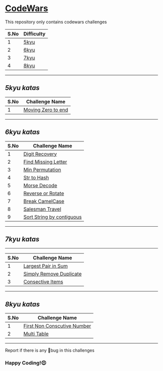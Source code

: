 # [CodeWars](https://www.codewars.com/)

This repository only contains codewars challenges

| S.No | Difficulty                                                    |
| ---- | ------------------------------------------------------------- |
| 1    | [5kyu](https://github.com/Dinesh1042/CodeWars/tree/main/6kyu) |
| 2    | [6kyu](https://github.com/Dinesh1042/CodeWars/tree/main/6kyu) |
| 3    | [7kyu](https://github.com/Dinesh1042/CodeWars/tree/main/7kyu) |
| 4    | [8kyu](https://github.com/Dinesh1042/CodeWars/tree/main/8kyu) |

---

## **_5kyu katas_**

| S.No | Challenge Name                                                                                  |
| ---- | ----------------------------------------------------------------------------------------------- |
| 1    | [Moving Zero to end](https://github.com/Dinesh1042/CodeWars/blob/main/5kyu/MovingzerosToEnd.js) |

---

## **_6kyu katas_**

| S.No | Challenge Name                                                                                       |
| ---- | ---------------------------------------------------------------------------------------------------- |
| 1    | [Digit Recovery](https://github.com/Dinesh1042/CodeWars/blob/main/6kyu/digitRecovery.js)             |
| 2    | [Find Missing Letter](https://github.com/Dinesh1042/CodeWars/blob/main/6kyu/findTheMissingLetter.js) |
| 3    | [Min Permutation](https://github.com/Dinesh1042/CodeWars/blob/main/6kyu/minPermutation.js)           |
| 4    | [Str to Hash](https://github.com/Dinesh1042/CodeWars/blob/main/6kyu/strToHash.js)                    |
| 5    | [Morse Decode](https://github.com/Dinesh1042/CodeWars/blob/main/6kyu/decodeMorsecode.js)             |
| 6    | [Reverse or Rotate](https://github.com/Dinesh1042/CodeWars/blob/main/6kyu/revrot.js)                 |
| 7    | [Break CamelCase](https://github.com/Dinesh1042/CodeWars/blob/main/6kyu/breakCamelCase.js)           |
| 8    | [Salesman Travel](https://github.com/Dinesh1042/CodeWars/blob/main/6kyu/salesmanTravel.js)           |
| 9    | [Sort String by contiguous](https://github.com/Dinesh1042/CodeWars/blob/main/6kyu/SortStringByContiguous.js)|
---

## **_7kyu katas_**

---

| S.No | Challenge Name                                                                                             |
| ---- | ---------------------------------------------------------------------------------------------------------- |
| 1    | [Largest Pair in Sum](https://github.com/Dinesh1042/CodeWars/blob/main/7kyu/largestPairInSum.js)           |
| 2    | [Simply Remove Duplicate](https://github.com/Dinesh1042/CodeWars/blob/main/7kyu/simpleRemoveDuplicates.js) |
| 3    | [Consective Items](https://github.com/Dinesh1042/CodeWars/blob/main/7kyu/consectiveItems.js)                |
---

## **_8kyu katas_**

| S.No | Challenge Name                                                                                              |
| ---- | ----------------------------------------------------------------------------------------------------------- |
| 1    | [First Non Conscutive Number](https://github.com/Dinesh1042/CodeWars/blob/main/8kyu/firstNonConsecutive.js) |
| 2    | [Multi Table](https://github.com/Dinesh1042/CodeWars/blob/main/8kyu/multiTable.js)                          |

---

Report if there is any 🐛bug in this challenges

### Happy Coding!😍
